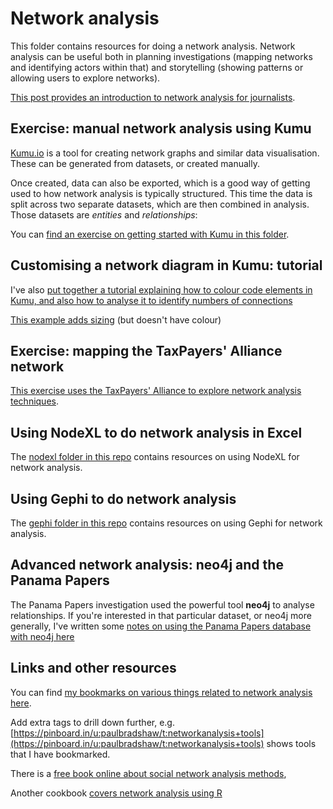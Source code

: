 # Network analysis

This folder contains resources for doing a network analysis. Network analysis can be useful both in planning investigations (mapping networks and identifying actors within that) and storytelling (showing patterns or allowing users to explore networks).

[This post provides an introduction to network analysis for journalists](https://onlinejournalismblog.com/2020/06/08/a-journalists-introduction-to-network-analysis/).

## Exercise: manual network analysis using Kumu

[Kumu.io](https://kumu.io/) is a tool for creating network graphs and similar data visualisation. These can be generated from datasets, or created manually. 

Once created, data can also be exported, which is a good way of getting used to how network analysis is typically structured. This time the data is split across two separate datasets, which are then combined in analysis. Those datasets are *entities* and *relationships*:

You can [find an exercise on getting started with Kumu in this folder](https://github.com/paulbradshaw/MED7369-Specialist-Investigative-Journalism/blob/master/networkanalysis/kumuexercise.md).

## Customising a network diagram in Kumu: tutorial

I've also [put together a tutorial explaining how to colour code elements in Kumu, and also how to analyse it to identify numbers of connections](https://docs.google.com/document/d/e/2PACX-1vTQVZsPzYX0u-FtCrpWpO7G8nCO35UMoZuQX-T4x7m5P633IV7D28ThsFVg2ptkVvztoaJVcpR8Hd2G/pub)

[This example adds sizing](https://embed.kumu.io/9d61cc335f508ac6a929793ceff3669a#import) (but doesn't have colour)

## Exercise: mapping the TaxPayers' Alliance network 

[This exercise uses the TaxPayers' Alliance to explore network analysis techniques](https://github.com/paulbradshaw/MED7369-Specialist-Investigative-Journalism/blob/master/networkanalysis/taxpayersalliance.md).

## Using NodeXL to do network analysis in Excel

The [nodexl folder in this repo](https://github.com/paulbradshaw/MED7369-Specialist-Investigative-Journalism/tree/master/networkanalysis/nodexl) contains resources on using NodeXL for network analysis.

## Using Gephi to do network analysis

The [gephi folder in this repo](https://github.com/paulbradshaw/MED7369-Specialist-Investigative-Journalism/tree/master/networkanalysis/gephi) contains resources on using Gephi for network analysis.

## Advanced network analysis: neo4j and the Panama Papers

The Panama Papers investigation used the powerful tool **neo4j** to analyse relationships. If you're interested in that particular dataset, or neo4j more generally, I've written some [notes on using the Panama Papers database with neo4j here](https://github.com/paulbradshaw/MED7369-Specialist-Investigative-Journalism/blob/master/networkanalysis/neo4j.md)

## Links and other resources

You can find [my bookmarks on various things related to network analysis here](https://pinboard.in/u:paulbradshaw/t:networkanalysis). 

Add extra tags to drill down further, e.g. [https://pinboard.in/u:paulbradshaw/t:networkanalysis+tools](https://pinboard.in/u:paulbradshaw/t:networkanalysis+tools) shows tools that I have bookmarked.

There is a [free book online about social network analysis methods](https://faculty.ucr.edu/~hanneman/nettext/),

Another cookbook [covers network analysis using R](http://sachaepskamp.com/files/Cookbook.html)
